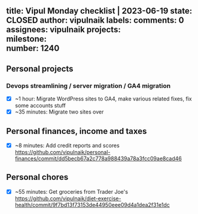 title:	Vipul Monday checklist | 2023-06-19
state:	CLOSED
author:	vipulnaik
labels:	
comments:	0
assignees:	vipulnaik
projects:	
milestone:	
number:	1240
--
## Personal projects

### Devops streamlining / server migration / GA4 migration

- [x] ~1 hour: Migrate WordPress sites to GA4, make various related fixes, fix some accounts stuff
- [x] ~35 minutes: Migrate two sites over 

## Personal finances, income and taxes

- [x] ~8 minutes: Add credit reports and scores https://github.com/vipulnaik/personal-finances/commit/dd5becb67a2c778a988439a78a3fcc09ae8cad46

## Personal chores

- [x] ~55 minutes: Get groceries from Trader Joe's https://github.com/vipulnaik/diet-exercise-health/commit/9f7bd13f73153de44950eee09d4a1dea2f31e1dc
